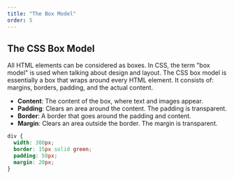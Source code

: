 ```yaml
---
title: "The Box Model"
order: 5
---
```


## The CSS Box Model

All HTML elements can be considered as boxes. In CSS, the term "box model" is used when talking about design and layout. The CSS box model is essentially a box that wraps around every HTML element. It consists of: margins, borders, padding, and the actual content.

-   **Content**: The content of the box, where text and images appear.
-   **Padding**: Clears an area around the content. The padding is transparent.
-   **Border**: A border that goes around the padding and content.
-   **Margin**: Clears an area outside the border. The margin is transparent.

```css
div {
  width: 300px;
  border: 15px solid green;
  padding: 50px;
  margin: 20px;
}
```